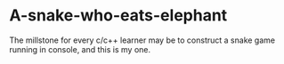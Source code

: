 # A-snake-who-eats-elephant
The millstone for every c/c++ learner may be to construct a snake game running in console, and this is my one.
